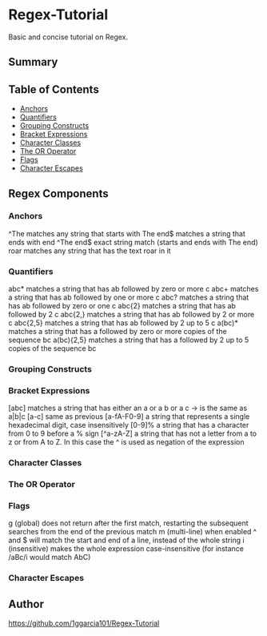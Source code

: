 # Regex-Tutorial

Basic and concise tutorial on Regex.

## Summary


## Table of Contents

- [Anchors](#anchors)
- [Quantifiers](#quantifiers)
- [Grouping Constructs](#grouping-constructs)
- [Bracket Expressions](#bracket-expressions)
- [Character Classes](#character-classes)
- [The OR Operator](#the-or-operator)
- [Flags](#flags)
- [Character Escapes](#character-escapes)

## Regex Components

### Anchors

^The        matches any string that starts with The 
end$        matches a string that ends with end
^The end$   exact string match (starts and ends with The end)
roar        matches any string that has the text roar in it


### Quantifiers

abc*        matches a string that has ab followed by zero or more c 
abc+        matches a string that has ab followed by one or more c
abc?        matches a string that has ab followed by zero or one c
abc{2}      matches a string that has ab followed by 2 c
abc{2,}     matches a string that has ab followed by 2 or more c
abc{2,5}    matches a string that has ab followed by 2 up to 5 c
a(bc)*      matches a string that has a followed by zero or more copies of the sequence bc
a(bc){2,5}  matches a string that has a followed by 2 up to 5 copies of the sequence bc

### Grouping Constructs

### Bracket Expressions

[abc]            matches a string that has either an a or a b or a c -> is the same as a|b|c 
[a-c]            same as previous
[a-fA-F0-9]      a string that represents a single hexadecimal digit, case insensitively 
[0-9]%           a string that has a character from 0 to 9 before a % sign
[^a-zA-Z]        a string that has not a letter from a to z or from A to Z. In this case the ^ is used as negation of the expression 

### Character Classes

### The OR Operator

### Flags

g (global) does not return after the first match, restarting the subsequent searches from the end of the previous match
m (multi-line) when enabled ^ and $ will match the start and end of a line, instead of the whole string
i (insensitive) makes the whole expression case-insensitive (for instance /aBc/i would match AbC)

### Character Escapes

## Author

https://github.com/1ggarcia101/Regex-Tutorial